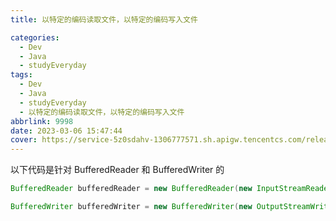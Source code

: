 ```yaml
---
title: 以特定的编码读取文件，以特定的编码写入文件

categories:
  - Dev
  - Java
  - studyEveryday
tags:
  - Dev
  - Java
  - studyEveryday
  - 以特定的编码读取文件，以特定的编码写入文件
abbrlink: 9998
date: 2023-03-06 15:47:44
cover: https://service-5z0sdahv-1306777571.sh.apigw.tencentcs.com/release/?uuid=36e6aaf9e82d48cdbe7d7ec5b845ddaa
---
```


以下代码是针对 BufferedReader 和 BufferedWriter 的

```java
BufferedReader bufferedReader = new BufferedReader(new InputStreamReader(new FileInputStream(inF),"GB2312"));// 以GB2312的编码读文件

BufferedWriter bufferedWriter = new BufferedWriter(new OutputStreamWriter(new FileOutputStream(outFile), StandardCharsets.UTF_8));// 以utf-8写文件
```